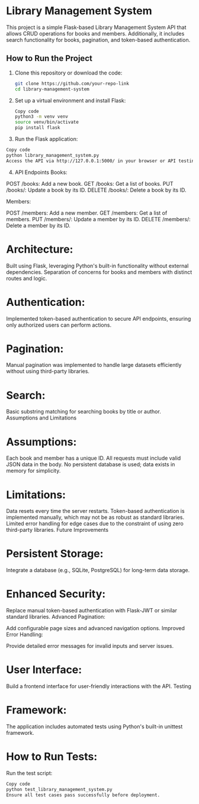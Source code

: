# Library Management System

This project is a simple Flask-based Library Management System API that allows CRUD operations for books and members. Additionally, it includes search functionality for books, pagination, and token-based authentication.

## How to Run the Project

1. Clone this repository or download the code:
   ```bash
   git clone https://github.com/your-repo-link
   cd library-management-system
   ```
2. Set up a virtual environment and install Flask:

   ```bash
   Copy code
   python3 -m venv venv
   source venv/bin/activate
   pip install flask
   ```

3. Run the Flask application:

```bash
Copy code
python library_management_system.py
Access the API via http://127.0.0.1:5000/ in your browser or API testing tools (e.g., Postman).
```

4. API Endpoints
   Books:

POST /books: Add a new book.
GET /books: Get a list of books.
PUT /books/<id>: Update a book by its ID.
DELETE /books/<id>: Delete a book by its ID.

Members:

POST /members: Add a new member.
GET /members: Get a list of members.
PUT /members/<id>: Update a member by its ID.
DELETE /members/<id>: Delete a member by its ID.

# Architecture:

Built using Flask, leveraging Python's built-in functionality without external dependencies.
Separation of concerns for books and members with distinct routes and logic.

# Authentication:

Implemented token-based authentication to secure API endpoints, ensuring only authorized users can perform actions.

# Pagination:

Manual pagination was implemented to handle large datasets efficiently without using third-party libraries.

# Search:

Basic substring matching for searching books by title or author.
Assumptions and Limitations

# Assumptions:

Each book and member has a unique ID.
All requests must include valid JSON data in the body.
No persistent database is used; data exists in memory for simplicity.

# Limitations:

Data resets every time the server restarts.
Token-based authentication is implemented manually, which may not be as robust as standard libraries.
Limited error handling for edge cases due to the constraint of using zero third-party libraries.
Future Improvements

# Persistent Storage:

Integrate a database (e.g., SQLite, PostgreSQL) for long-term data storage.

# Enhanced Security:

Replace manual token-based authentication with Flask-JWT or similar standard libraries.
Advanced Pagination:

Add configurable page sizes and advanced navigation options.
Improved Error Handling:

Provide detailed error messages for invalid inputs and server issues.

# User Interface:

Build a frontend interface for user-friendly interactions with the API.
Testing

# Framework:

The application includes automated tests using Python's built-in unittest framework.

# How to Run Tests:

Run the test script:

```bash
Copy code
python test_library_management_system.py
Ensure all test cases pass successfully before deployment.
```
